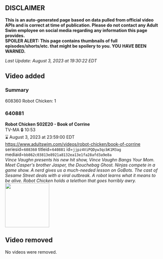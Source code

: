 ## DISCLAIMER
**This is an auto-generated page based on data pulled from official video APIs and is correct at time of publication. Please do not contact any Adult Swim employee on social media regarding any information this page provides.**  
**SPOILER ALERT: This page contains thumbnails of full episodes/shorts/etc. that might be spoilery to you. YOU HAVE BEEN WARNED.**  

_Last Update: August 3, 2023 at 19:30:22 EDT_
## Video added
### Summary
608360 Robot Chicken: 1  
### 640881
**Robot Chicken S02E20 - Book of Corrine**  
TV-MA 🔒 10:53  
⌛ August 3, 2023 at 23:59:00 EDT  
https://www.adultswim.com/videos/robot-chicken/book-of-corrine  
seriesid=`608360` titleid=`640881` id=`jjpz4ViPQDyw3qcbK1M3ag` mediaid=`bb862c03813e8921a8132ea13e1fa28afd3a9e8a`  
_Vince Vaughn presents his new hit show, Vince Vaughn Bangs Your Mom.  Meet Casper's brother Jasper, the Douchebag Ghost.  Ninjas compete in a game show.  A nerd gives us a much-needed lesson on GoBots.  The cast of Sesame Street deals with a viral outbreak.  A robot learns what it means to be alive.  Robot Chicken holds a telethon that goes horribly awry._  
<a href="https://media.cdn.adultswim.com/uploads/20200401/thumbnails/2_20411141324-robotchicken_040.jpg"><img src="https://media.cdn.adultswim.com/uploads/20200401/thumbnails/2_20411141324-robotchicken_040.jpg" height="144px" /></a>
## Video removed
No videos were removed.  

